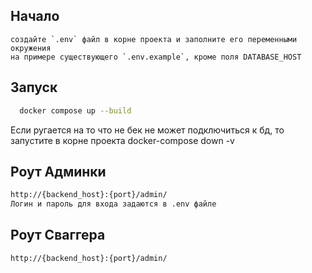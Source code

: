 ## Начало
```env
создайте `.env` файл в корне проекта и заполните его переменными окружения 
на примере существующего `.env.example`, кроме поля DATABASE_HOST
```

## Запуск
```bash
  docker compose up --build
```
Если ругается на то что не бек не может подключиться к бд, то запустите в корне проекта docker-compose down -v 

## Роут Админки
```bash
http://{backend_host}:{port}/admin/
Логин и пароль для входа задаются в .env файле
```

## Роут Сваггера
```bash
http://{backend_host}:{port}/admin/
```
